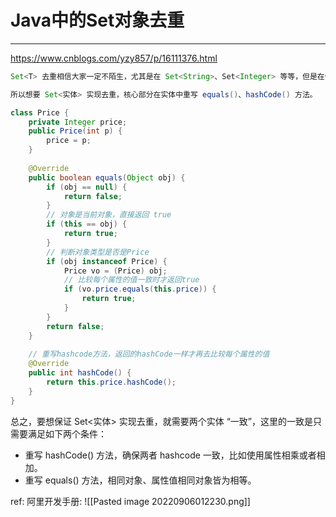# Java中的Set对象去重 


---

https://www.cnblogs.com/yzy857/p/16111376.html

```java
Set<T> 去重相信大家一定不陌生，尤其是在 Set<String>、Set<Integer> 等等，但是在使用 Set<实体> ，在不重写 equals()、hashCode() 方法情况下，直接使用貌似并不能生效。

所以想要 Set<实体> 实现去重，核心部分在实体中重写 equals()、hashCode() 方法。
```

```java
class Price {  
    private Integer price;  
    public Price(int p) {  
        price = p;  
    }  
    
    @Override  
    public boolean equals(Object obj) {  
        if (obj == null) {  
            return false;  
        }  
        // 对象是当前对象，直接返回 true        
        if (this == obj) {  
            return true;  
        }  
        // 判断对象类型是否是Price  
        if (obj instanceof Price) {  
            Price vo = (Price) obj;  
            // 比较每个属性的值一致时才返回true  
            if (vo.price.equals(this.price)) {  
                return true;  
            }  
        }  
        return false;  
    }  
    
    // 重写hashcode方法，返回的hashCode一样才再去比较每个属性的值  
    @Override  
    public int hashCode() {  
        return this.price.hashCode();  
    }  
}
```

总之，要想保证 Set<实体> 实现去重，就需要两个实体 “一致”，这里的一致是只需要满足如下两个条件：

- 重写 hashCode() 方法，确保两者 hashcode 一致，比如使用属性相乘或者相加。
- 重写 equals() 方法，相同对象、属性值相同对象皆为相等。

ref: 阿里开发手册: 
![[Pasted image 20220906012230.png]]